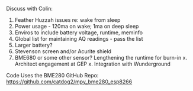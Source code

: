 Discuss with Colin:

1. Feather Huzzah issues re: wake from sleep
2. Power usage - 120ma on wake; 1ma on deep sleep
3. Enviros to include battery voltage, runtime, meminfo
4. Global list for maintaining AQ readings - pass the list 
5. Larger battery?
6. Stevenson screen and/or Acurite shield
7. BME680 or some other sensor?  Lengthening the runtime for burn-in
x. Architect engagement at GEP
x. Integration with Wunderground

Code Uses the BME280 GitHub Repo:   https://github.com/catdog2/mpy_bme280_esp8266

